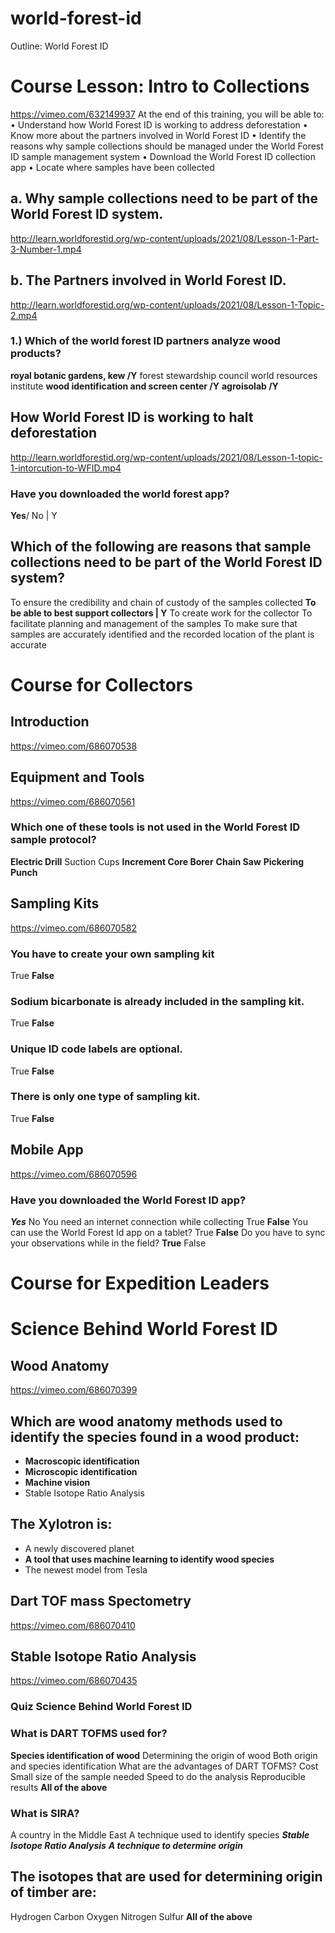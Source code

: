 # world-forest-id
Outline: World Forest ID

# Course Lesson: Intro to Collections 
https://vimeo.com/632149937 
At the end of this training, you will be able to:
•	Understand how World Forest ID is working to address deforestation
•	Know more about the partners involved in World Forest ID
•	Identify the reasons why sample collections should be managed under the World Forest ID sample management system
•	Download the World Forest ID collection app
•	Locate where samples have been collected
## a.	Why sample collections need to be part of the World Forest ID system. 
http://learn.worldforestid.org/wp-content/uploads/2021/08/Lesson-1-Part-3-Number-1.mp4 
## b.	The Partners involved in World Forest ID. 
http://learn.worldforestid.org/wp-content/uploads/2021/08/Lesson-1-Topic-2.mp4 
### 1.) Which of the world forest ID partners analyze wood products?
**royal botanic gardens, kew /Y**
forest stewardship council
world resources institute
**wood identification and screen center /Y**
**agroisolab /Y**

## How World Forest ID is working to halt deforestation
http://learn.worldforestid.org/wp-content/uploads/2021/08/Lesson-1-topic-1-intorcution-to-WFID.mp4 
### Have you downloaded the world forest app? 
**Yes**/ No | Y
## Which of the following are reasons that sample collections need to be part of the World Forest ID system?
To ensure the credibility and chain of custody of the samples collected
**To be able to best support collectors | Y** 
To create work for the collector
To facilitate planning and management of the samples
To make sure that samples are accurately identified and the recorded location of the plant is accurate

# Course for Collectors
## Introduction 
https://vimeo.com/686070538 
## Equipment and Tools 
https://vimeo.com/686070561 
### Which one of these tools is not used in the World Forest ID sample protocol?
**Electric Drill**
Suction Cups
**Increment Core Borer**
**Chain Saw**
**Pickering Punch**
## Sampling Kits 
https://vimeo.com/686070582
### You have to create your own sampling kit
True 
**False**
### Sodium bicarbonate is already included in the sampling kit.
True
**False** 
### Unique ID code labels are optional.
True 
**False**
### There is only one type of sampling kit.
True
**False**
## Mobile App 
https://vimeo.com/686070596
### Have you downloaded the World Forest ID app?
***Yes***
No
You need an internet connection while collecting
True 
**False**
You can use the World Forest Id app on a tablet? 
True 
**False**
Do you have to sync your observations while in the field?
**True** 
False
# Course for Expedition Leaders

# Science Behind World Forest ID
## Wood Anatomy 
https://vimeo.com/686070399
## Which are wood anatomy methods used to identify the species found in a wood product:
- **Macroscopic identification**
- **Microscopic identification**
- **Machine vision**
- Stable Isotope Ratio Analysis
## The Xylotron is:
- A newly discovered planet
- **A tool that uses machine learning to identify wood species**
- The newest model from Tesla

## Dart TOF mass Spectometry 
https://vimeo.com/686070410
## Stable Isotope Ratio Analysis 
https://vimeo.com/686070435
### Quiz Science Behind World Forest ID 
### What is DART TOFMS used for? 
**Species identification of wood**
Determining the origin of wood
Both origin and species identification
What are the advantages of DART TOFMS?
Cost
Small size of the sample needed
Speed to do the analysis
Reproducible results
**All of the above**
### What is SIRA?
A country in the Middle East
A technique used to identify species
***Stable Isotope Ratio Analysis***
***A technique to determine origin***
## The isotopes that are used for determining origin of timber are:
Hydrogen 
Carbon 
Oxygen
Nitrogen 
Sulfur
**All of the above**























